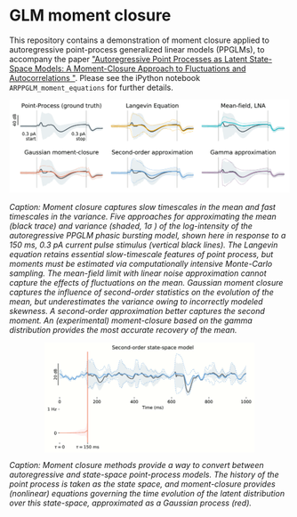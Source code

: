 # GLM moment closure
This repository contains a demonstration of moment closure applied to autoregressive point-process generalized linear models (PPGLMs), to accompany the paper ["Autoregressive Point Processes as Latent State-Space Models: A Moment-Closure Approach to Fluctuations and Autocorrelations "](https://www.mitpressjournals.org/doi/abs/10.1162/neco_a_01121). Please see the iPython notebook `ARPPGLM_moment_equations` for further details. 

![Generated by ARPPGLM_moment_equations_with_gamma_moment_closure.ipynb](./20180808_example_stimulus.png)

*Caption: Moment closure captures slow timescales in the mean and fast timescales in the variance. Five approaches for approximating the mean (black trace) and variance (shaded, 1σ ) of the log-intensity of the autoregressive PPGLM phasic bursting model, shown here in response to a 150 ms, 0.3 pA current pulse stimulus (vertical black lines). The Langevin equation retains essential slow-timescale features of point process, but moments must be estimated via computationally intensive Monte-Carlo sampling. The mean-field limit with linear noise approximation cannot capture the effects of fluctuations on the mean. Gaussian moment closure captures the influence of second-order statistics on the evolution of the mean, but underestimates the variance owing to incorrectly modeled skewness. A second-order approximation better captures the second moment. An (experimental) moment-closure based on the gamma distribution provides the most accurate recovery of the mean.*


<div>
  <img src="./ARPPGLM.gif" width="75%" class="img-responsive" alt="Responsive image" style="margin:0 auto; display:block;">
</div>

*Caption: Moment closure methods provide a way to convert between autoregressive and state-space point-process models. The history of the point process is taken as the state space, and moment-closure provides (nonlinear) equations governing the time evolution of the latent distribution over this state-space, approximated as a Gaussian process (red).*

